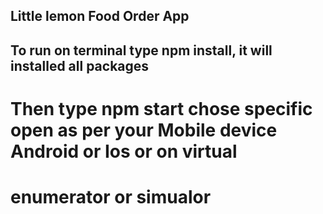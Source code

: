 ## Little lemon Food Order App
## To run on terminal type npm install, it will installed all packages
# Then type npm start chose specific open as per your Mobile device Android or Ios or on virtual
# enumerator or simualor